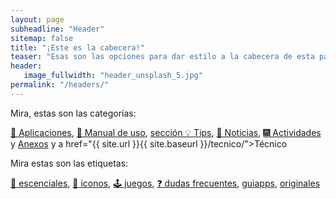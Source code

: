 ```yaml
---
layout: page
subheadline: "Header"
sitemap: false
title: "¡Este es la cabecera!"
teaser: "Esas son las opciones para dar estilo a la cabecera de esta página web. <em>Feeling Responsive</em> usa <a href='http://srobbin.com/jquery-plugins/backstretch/'>Backstretch by Scott Robin</a> para expandirla de izquierda a derecha. El ancho solicitado es de 1600 píxeles o superior con un ratio de 16:9, 21:9 o 2:1."
header:
   image_fullwidth: "header_unsplash_5.jpg"
permalink: "/headers/"
---
```

Mira, estas son las categorías:

<a href="{{ site.url }}{{ site.baseurl }}/apps/">📁 Aplicaciones</a>, <a href="{{ site.url }}{{ site.baseurl }}/manual/">📒 Manual de uso</a>, <a href="{{ site.url }}{{ site.baseurl }}/tips/">sección 💡 Tips</a>, <a href="{{ site.url }}{{ site.baseurl }}/noticias/">📣 Noticias</a>, <a href="{{ site.url }}{{ site.baseurl }}/actividades/">🎆 Actividades</a> y <a href="{{ site.url }}{{ site.baseurl }}/anexos/">Anexos</a> y a href="{{ site.url }}{{ site.baseurl }}/tecnico/">Técnico</a>

Mira estas son las etiquetas:

<a href="{{ site.url }}{{ site.baseurl }}/escenciales/">📍 escenciales</a>, <a href="{{ site.url }}{{ site.baseurl }}/icons/">🎨 iconos</a>, <a href="{{ site.url }}{{ site.baseurl }}/games/">🕹️ juegos</a>, <a href="{{ site.url }}{{ site.baseurl }}/anexos/dudas">❓ dudas frecuentes</a>, <a href="{{ site.url }}{{ site.baseurl }}/guiapps/">guiapps</a>, <a href="{{ site.url }}{{ site.baseurl }}/originales/">originales</a>
